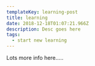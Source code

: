 ```yaml
---
templateKey: learning-post
title: learning
date: 2018-12-18T01:07:21.966Z
description: Desc goes here
tags:
  - start new learning
---
```

Lots more info here.....

